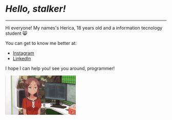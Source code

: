 
# _Hello, stalker!_
***
Hi everyone! My names's Herica, 18 years old and a information tecnology student 😸

You can get to know me better at:
* [Instagram](https://www.instagram.com/iamhericaa/)
* [LinkedIn](https://www.linkedin.com/in/h%C3%A9rica-cadoni-35519a198/)

I hope I can help you! see you around, programmer!


![gif](gif2.gif)

